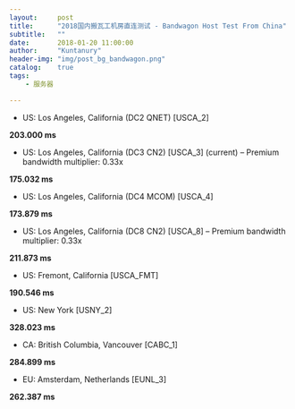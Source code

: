 ```yaml
---
layout:     post
title:      "2018国内搬瓦工机房直连测试 - Bandwagon Host Test From China"
subtitle:   ""
date:       2018-01-20 11:00:00
author:     "Kuntanury"
header-img: "img/post_bg_bandwagon.png"
catalog:    true
tags:
    - 服务器

---
```

* US: Los Angeles, California (DC2 QNET) [USCA_2]

**203.000 ms**

* US: Los Angeles, California (DC3 CN2) [USCA_3] (current) – Premium bandwidth multiplier: 0.33x

**175.032 ms**

* US: Los Angeles, California (DC4 MCOM) [USCA_4]

**173.879 ms**

* US: Los Angeles, California (DC8 CN2) [USCA_8] – Premium bandwidth multiplier: 0.33x

**211.873 ms**

* US: Fremont, California [USCA_FMT]

**190.546 ms**

* US: New York [USNY_2]

**328.023 ms**

* CA: British Columbia, Vancouver [CABC_1]

**284.899 ms**

* EU: Amsterdam, Netherlands [EUNL_3]

**262.387 ms**
